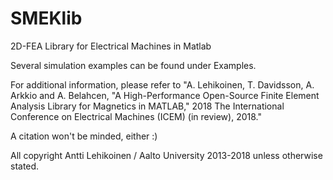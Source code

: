 # SMEKlib
2D-FEA Library for Electrical Machines in Matlab

Several simulation examples can be found under Examples.

For additional information, please refer to "A. Lehikoinen, T. Davidsson, A. Arkkio and A. Belahcen, "A High-Performance Open-Source Finite Element Analysis Library for Magnetics in MATLAB," 2018 The International Conference on Electrical Machines (ICEM) (in review), 2018."

A citation won't be minded, either :)

All copyright Antti Lehikoinen / Aalto University 2013-2018 unless otherwise stated.
